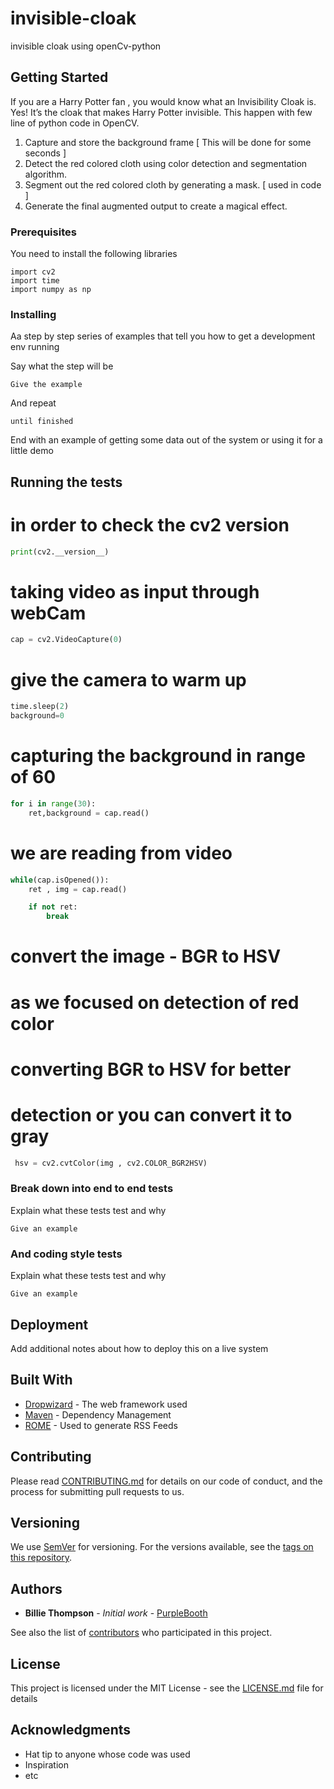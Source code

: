 # invisible-cloak
invisible cloak using openCv-python

## Getting Started

If you are a Harry Potter fan , you would know what an Invisibility Cloak is.
Yes! It’s the cloak that makes Harry Potter invisible.
 This happen with few line of python code in OpenCV.

1. Capture and store the background frame [ This will be done for some seconds ]
2. Detect the red colored cloth using color detection and segmentation algorithm.
3. Segment out the red colored cloth by generating a mask. [ used in code ]
4. Generate the final augmented output to create a magical effect.

### Prerequisites

You need to install the following libraries

```
import cv2
import time
import numpy as np

```

### Installing

Aa step by step series of examples that tell you how to get a development env running

Say what the step will be

```
Give the example
```

And repeat

```
until finished
```

End with an example of getting some data out of the system or using it for a little demo


## Running the tests

# in order to check the cv2 version  
```python
print(cv2.__version__)   
```

# taking video as input through webCam 
```python
cap = cv2.VideoCapture(0) 
```

# give the camera to warm up 
```python
time.sleep(2)
background=0  
```

# capturing the background in range of 60 
```python
for i in range(30):
    ret,background = cap.read()
```

# we are reading from video 
```python
while(cap.isOpened()):
    ret , img = cap.read()

    if not ret:
        break
```
# convert the image - BGR to HSV 
# as we focused on detection of red color  
  
# converting BGR to HSV for better  
# detection or you can convert it to gray 
```python
 hsv = cv2.cvtColor(img , cv2.COLOR_BGR2HSV)
```

### Break down into end to end tests

Explain what these tests test and why

```
Give an example
```

### And coding style tests

Explain what these tests test and why

```
Give an example
```

## Deployment

Add additional notes about how to deploy this on a live system

## Built With

* [Dropwizard](http://www.dropwizard.io/1.0.2/docs/) - The web framework used
* [Maven](https://maven.apache.org/) - Dependency Management
* [ROME](https://rometools.github.io/rome/) - Used to generate RSS Feeds

## Contributing

Please read [CONTRIBUTING.md](https://gist.github.com/PurpleBooth/b24679402957c63ec426) for details on our code of conduct, and the process for submitting pull requests to us.

## Versioning

We use [SemVer](http://semver.org/) for versioning. For the versions available, see the [tags on this repository](https://github.com/your/project/tags). 

## Authors

* **Billie Thompson** - *Initial work* - [PurpleBooth](https://github.com/PurpleBooth)

See also the list of [contributors](https://github.com/your/project/contributors) who participated in this project.

## License

This project is licensed under the MIT License - see the [LICENSE.md](LICENSE.md) file for details

## Acknowledgments

* Hat tip to anyone whose code was used
* Inspiration
* etc